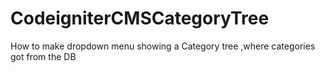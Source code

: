 CodeigniterCMSCategoryTree
==========================

How to make dropdown menu showing a Category tree ,where categories got from the DB
